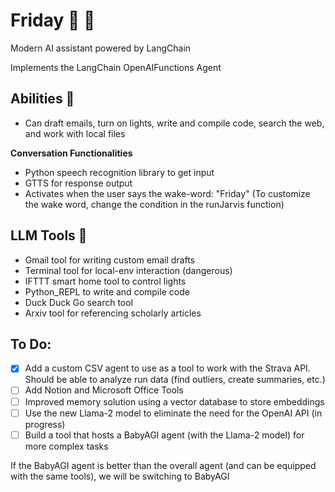 # Friday 🤖 🦜
Modern AI assistant powered by LangChain

Implements the LangChain OpenAIFunctions Agent

## Abilities  🚀
- Can draft emails, turn on lights, write and compile code, search the web, and work with local files

**Conversation Functionalities**
- Python speech recognition library to get input
- GTTS for response output
- Activates when the user says the wake-word: "Friday" (To customize the wake word, change the condition in the runJarvis function)
  

## LLM Tools 🔨
- Gmail tool for writing custom email drafts
- Terminal tool for local-env interaction (dangerous)
- IFTTT smart home tool to control lights
- Python_REPL to write and compile code
- Duck Duck Go search tool
- Arxiv tool for referencing scholarly articles




## To Do: 
- [x] Add a custom CSV agent to use as a tool to work with the Strava API. Should be able to analyze run data (find outliers, create summaries, etc.)
- [ ] Add Notion and Microsoft Office Tools
- [ ] Improved memory solution using a vector database to store embeddings
- [ ] Use the new Llama-2 model to eliminate the need for the OpenAI API (in progress)
- [ ] Build a tool that hosts a BabyAGI agent (with the Llama-2 model) for more complex tasks

If the BabyAGI agent is better than the overall agent (and can be equipped with the same tools), we will be switching to BabyAGI
